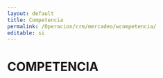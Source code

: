 ```yaml
---
layout: default
title: Competencia
permalink: /Operacion/crm/mercadeo/wcompetencia/
editable: si
---
```


# COMPETENCIA

